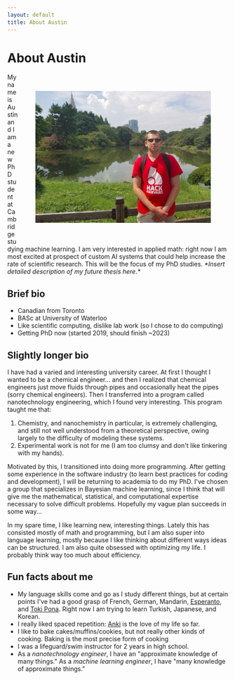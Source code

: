 ```yaml
---
layout: default
title: About Austin
---
```


# About Austin
<img src="/files/about_me_img1.png" alt="pic of me" 
style="float:right; width:400px; margin:40px; height: auto">

My name is Austin and I am a new PhD student at Cambridge
studying machine learning.
I am very interested in applied math:
right now I am most excited at prospect of custom AI systems
that could help increase the rate of scientific research.
This will be the focus of my PhD studies.
_\*Insert detailed description of my future thesis here.\*_


## Brief bio
- Canadian from Toronto
- BASc at University of Waterloo
- Like scientific computing, dislike lab work
 (so I chose to do computing)
- Getting PhD now (started 2019, should finish ~2023)

## Slightly longer bio
I have had a varied and interesting university career. 
At first I thought I wanted to be a chemical engineer... and 
then I realized that chemical engineers just move fluids 
through pipes and occasionally heat the pipes (sorry chemical engineers). 
Then I transferred into a program called nanotechnology 
engineering, which I found very interesting. This program taught me that:  

1. Chemistry, and nanochemistry in particular, is extremely challenging, and still not well understood from a theoretical perspective, owing largely to the difficulty of modeling these systems.  
2. Experimental work is not for me (I am too clumsy and don't like tinkering with my hands).

Motivated by this, I transitioned into doing more programming.
After getting some experience in the software industry
(to learn best practices for coding and development),
I will be returning to academia to do my PhD.
I've chosen a group that specializes in Bayesian machine learning,
since I think that will give me the mathematical, statistical,
and computational expertise necessary to solve difficult problems.
Hopefully my vague plan succeeds in some way...

In my spare time, I like learning new, interesting things. 
Lately this has consisted mostly of math and programming, 
but I am also super into language learning,
mostly because I like thinking about different ways ideas can be structured.
I am also quite obsessed with optimizing my life.
I probably think way too much about efficiency.

## Fun facts about me
- My language skills come and go as I study different things,
 but at certain points I've had a good grasp of French, German, Mandarin, 
 [Esperanto](https://en.wikipedia.org/wiki/Esperanto), and [Toki Pona](https://en.wikipedia.org/wiki/Toki_Pona).
 Right now I am trying to learn Turkish, Japanese, and Korean.
- I really liked spaced repetition: [Anki](https://apps.ankiweb.net/) is the love of my life so far.
- I like to bake cakes/muffins/cookies, but not really other kinds of cooking. Baking is the most precise form of cooking
- I was a lifeguard/swim instructor for 2 years in high school.
- As a _nanotechnology engineer_, I have an "approximate knowledge of many things." As a _machine learning engineer_, I have "many knowledge of approximate things."
